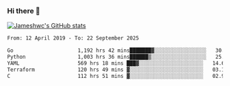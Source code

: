 ### Hi there 👋

[![Jameshwc's GitHub stats](https://github-readme-stats.vercel.app/api?username=jameshwc)](https://github.com/anuraghazra/github-readme-stats)

<!--START_SECTION:waka-->

```txt
From: 12 April 2019 - To: 22 September 2025

Go                     1,192 hrs 42 mins███████▓░░░░░░░░░░░░░░░░░   30.70 %
Python                 1,003 hrs 36 mins██████▒░░░░░░░░░░░░░░░░░░   25.83 %
YAML                   569 hrs 18 mins ███▓░░░░░░░░░░░░░░░░░░░░░   14.65 %
Terraform              120 hrs 49 mins ▓░░░░░░░░░░░░░░░░░░░░░░░░   03.11 %
C                      112 hrs 51 mins ▓░░░░░░░░░░░░░░░░░░░░░░░░   02.90 %
```

<!--END_SECTION:waka-->